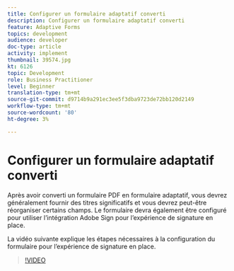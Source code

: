 ```yaml
---
title: Configurer un formulaire adaptatif converti
description: Configurer un formulaire adaptatif converti
feature: Adaptive Forms
topics: development
audience: developer
doc-type: article
activity: implement
thumbnail: 39574.jpg
kt: 6126
topic: Development
role: Business Practitioner
level: Beginner
translation-type: tm+mt
source-git-commit: d9714b9a291ec3ee5f3dba9723de72bb120d2149
workflow-type: tm+mt
source-wordcount: '80'
ht-degree: 3%

---
```


# Configurer un formulaire adaptatif converti

Après avoir converti un formulaire PDF en formulaire adaptatif, vous devrez généralement fournir des titres significatifs et vous devrez peut-être réorganiser certains champs. Le formulaire devra également être configuré pour utiliser l’intégration Adobe Sign pour l’expérience de signature en place.

La vidéo suivante explique les étapes nécessaires à la configuration du formulaire pour l’expérience de signature en place.

>[!VIDEO](https://video.tv.adobe.com/v/39574/?quality=9&learn=on)

